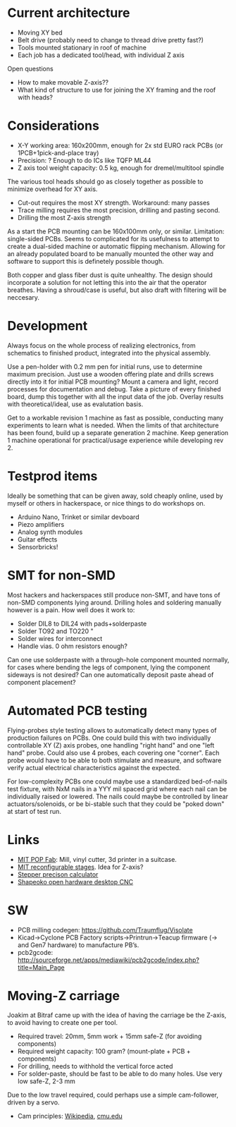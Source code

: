 Current architecture
=======================
* Moving XY bed
* Belt drive (probably need to change to thread drive pretty fast?)
* Tools mounted stationary in roof of machine
* Each job has a dedicated tool/head, with individual Z axis

Open questions
* How to make movable Z-axis??
* What kind of structure to use for joining the XY framing and the roof with heads?


Considerations
=================
* X-Y working area: 160x200mm, enough for 2x std EURO rack PCBs (or 1PCB+1pick-and-place tray)
* Precision: ? Enough to do ICs like TQFP ML44
* Z axis tool weight capacity: 0.5 kg, enough for dremel/multitool spindle

The various tool heads should go as closely together as possible to minimize overhead for XY axis.

* Cut-out requires the most XY strength. Workaround: many passes
* Trace milling requires the most precision, drilling and pasting second.
* Drilling the most Z-axis strength

As a start the PCB mounting can be 160x100mm only, or similar.
Limitation: single-sided PCBs. Seems to complicated for its usefulness to attempt
to create a dual-sided machine or automatic flipping mechanism.
Allowing for an already populated board to be manually mounted the other way and software
to support this is definetely possible though.

Both copper and glass fiber dust is quite unhealthy. The design should incorporate a solution for
not letting this into the air that the operator breathes. Having a shroud/case is useful, but
also draft with filtering will be neccesary.


Development
=============
Always focus on the whole process of realizing electronics, from schematics to finished product,
integrated into the physical assembly.

Use a pen-holder with 0.2 mm pen for initial runs, use to determine maximum precision.
Just use a wooden offering plate and drills screws directly into it for initial PCB mounting?
Mount a camera and light, record processes for documentation and debug. Take a picture of every finished board,
dump this together with all the input data of the job. Overlay results with theoretical/ideal, use as evalutation basis.

Get to a workable revision 1 machine as fast as possible, conducting many experiments to learn what is needed.
When the limits of that architecture has been found, build up a separate generation 2 machine.
Keep generation 1 machine operational for practical/usage experience while developing rev 2.


Testprod items
===============
Ideally be something that can be given away, sold cheaply online,
used by myself or others in hackerspace, or nice things to do workshops on.

* Arduino Nano, Trinket or similar devboard
* Piezo amplifiers
* Analog synth modules
* Guitar effects
* Sensorbricks!


SMT for non-SMD
=================
Most hackers and hackerspaces still produce non-SMT, and have tons of non-SMD components lying around.
Drilling holes and soldering manually however is a pain. How well does it work to:
* Solder DIL8 to DIL24 with pads+solderpaste
* Solder TO92 and TO220 "
* Solder wires for interconnect
* Handle vias. 0 ohm resistors enough?

Can one use solderpaste with a through-hole component mounted normally, for cases where bending the
legs of component, lying the component sideways is not desired?
Can one automatically deposit paste ahead of component placement?


Automated PCB testing
=======================
Flying-probes style testing allows to automatically detect many types of production failures on PCBs.
One could build this with two individually controllable XY (Z) axis
probes, one handling "right hand" and one "left hand" probe. Could also use 4 probes, each covering one "corner".
Each probe would have to be able to both stimulate and measure, and software verify
actual electrical characteristics against the expected.


For low-complexity PCBs one could maybe use a standardized bed-of-nails test fixture,
with NxM nails in a YYY mil spaced grid where each nail can be individually raised or lowered.
The nails could maybe be controlled by linear actuators/solenoids, or be bi-stable such that they
could be "poked down" at start of test run.


Links
=======

* [MIT POP Fab](http://mtm.cba.mit.edu): Mill, vinyl cutter, 3d printer in a suitcase.
* [MIT reconfigurable stages](http://mtm.cba.mit.edu/machines/stages/). Idea for Z-axis?
* [Stepper precison calculator](http://calculator.josefprusa.cz)
* [Shapeoko open hardware desktop CNC](https://www.inventables.com/technologies/desktop-cnc-mill-kit-shapeoko-2)

SW
====
* PCB milling codegen: https://github.com/Traumflug/Visolate
* Kicad->Cyclone PCB Factory scripts->Printrun->Teacup firmware (-> and Gen7 hardware) to manufacture PB’s.
* pcb2gcode: http://sourceforge.net/apps/mediawiki/pcb2gcode/index.php?title=Main_Page


Moving-Z carriage
=====================
Joakim at Bitraf came up with the idea of having the carriage be the Z-axis,
to avoid having to create one per tool.

* Required travel: 20mm, 5mm work + 15mm safe-Z (for avoiding components)
* Required weight capacity: 100 gram? (mount-plate + PCB + components)
* For drilling, needs to withhold the vertical force acted
* For solder-paste, should be fast to be able to do many holes. Use very low safe-Z, 2-3 mm

Due to the low travel required, could perhaps use a simple cam-follower, driven by a servo.

* Cam principles: [Wikipedia](http://en.wikipedia.org/wiki/Cam), [cmu.edu](http://www.cs.cmu.edu/~rapidproto/mechanisms/chpt6.html)


